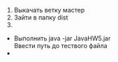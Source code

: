 1. Выкачать ветку мастер
2. Зайти в папку dist
3. 
  * Выполнить java -jar JavaHW5.jar 
    <br>Ввести путь до тествого файла
  * 
